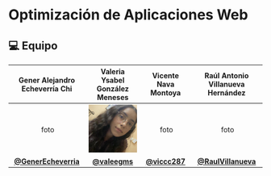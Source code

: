 # Optimización de Aplicaciones Web

## 💻 Equipo

|               Gener Alejandro Echeverría Chi               |       Valeria Ysabel González Meneses        |             Vicente Nava Montoya             |            Raúl Antonio Villanueva Hernández             |
| :--------------------------------------------------------: | :------------------------------------------: | :------------------------------------------: | :------------------------------------------------------: |
|                     <img src=""> foto                      |   <img src="assets/miem02.jpeg" width=200>   |              <img src=""> foto               |                    <img src=""> foto                     |
| **[@GenerEcheverria](https://github.com/GenerEcheverria)** | **[@valeegms](https://github.com/valeegms)** | **[@viccc287](https://github.com/viccc287)** | **[@RaulVillanueva](https://github.com/RaulVillanueva)** |
